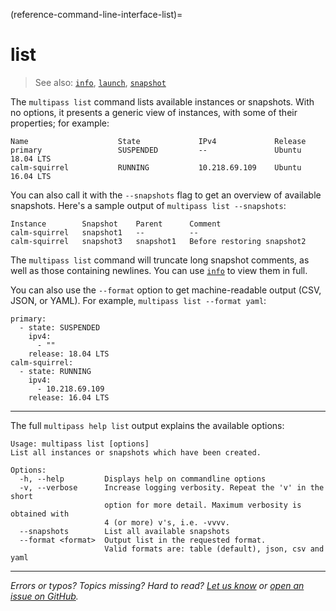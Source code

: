 (reference-command-line-interface-list)=
# list

> See also: [`info`](/reference/command-line-interface/info), [`launch`](/reference/command-line-interface/launch), [`snapshot`](/reference/command-line-interface/snapshot)

The `multipass list` command lists available instances or snapshots. With no options, it presents a generic view of instances, with some of their properties; for example:

```{code-block} text
Name                    State             IPv4             Release
primary                 SUSPENDED         --               Ubuntu 18.04 LTS
calm-squirrel           RUNNING           10.218.69.109    Ubuntu 16.04 LTS
```

You can also call it with the `--snapshots` flag to get an overview of available snapshots. Here's a sample output of `multipass list --snapshots`:

```{code-block} text
Instance        Snapshot    Parent      Comment
calm-squirrel   snapshot1   --          --
calm-squirrel   snapshot3   snapshot1   Before restoring snapshot2
```

The `multipass list` command will truncate long snapshot comments, as well as those containing newlines. You can use [`info`](/reference/command-line-interface/info) to view them in full.

You can also use the `--format` option to get machine-readable output (CSV, JSON, or YAML). For example, `multipass list --format yaml`:

```{code-block} text
primary:
  - state: SUSPENDED
    ipv4:
      - ""
    release: 18.04 LTS
calm-squirrel:
  - state: RUNNING
    ipv4:
      - 10.218.69.109
    release: 16.04 LTS
```

---
The full `multipass help list` output explains the available options:

```{code-block} text
Usage: multipass list [options]
List all instances or snapshots which have been created.

Options:
  -h, --help         Displays help on commandline options
  -v, --verbose      Increase logging verbosity. Repeat the 'v' in the short
                     option for more detail. Maximum verbosity is obtained with
                     4 (or more) v's, i.e. -vvvv.
  --snapshots        List all available snapshots
  --format <format>  Output list in the requested format.
                     Valid formats are: table (default), json, csv and yaml
```

---

*Errors or typos? Topics missing? Hard to read? <a href="https://docs.google.com/forms/d/e/1FAIpQLSd0XZDU9sbOCiljceh3rO_rkp6vazy2ZsIWgx4gsvl_Sec4Ig/viewform?usp=pp_url&entry.317501128=https://multipass.run/docs/list-command" target="_blank">Let us know</a> or <a href="https://github.com/canonical/multipass/issues/new/choose" target="_blank">open an issue on GitHub</a>.*

